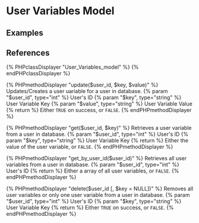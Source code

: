 # User Variables Model

## Examples

## References

{% PHPclassDisplayer "User_Variables_model" %}
{% endPHPclassDisplayer %}

{% PHPmethodDisplayer "update($user_id, $key, $value)" %}
    Updates/Creates a user uariable for a user in database.
    {% param "$user_id", type="int" %}
    User's ID
    {% param "$key", type="string" %}
    User Variable Key
    {% param "$value", type="string" %}
    User Variable Value
    {% return %}
    Either `TRUE` on success, or `FALSE`.
{% endPHPmethodDisplayer %}

{% PHPmethodDisplayer "get($user_id, $key)" %}
    Retrieves a user variable from a user in database.
    {% param "$user_id", type="int" %}
    User's ID
    {% param "$key", type="string" %}
    User Variable Key
    {% return %}
    Either the value of the user variable, or `FALSE`. 
{% endPHPmethodDisplayer %}

{% PHPmethodDisplayer "get_by_user_id($user_id)" %}
    Retrieves all user variables from a user in database.
    {% param "$user_id", type="int" %}
    User's ID
    {% return %}
    Either a array of all user variables, or `FALSE`. 
{% endPHPmethodDisplayer %}

{% PHPmethodDisplayer "delete($user_id [, $key = NULL])" %}
    Removes all user variables or only one user variable from a user in database.
    {% param "$user_id", type="int" %}
    User's ID
    {% param "$key", type="string" %}
    User Variable Key
    {% return %}
    Either `TRUE` on success, or `FALSE`.
{% endPHPmethodDisplayer %}
